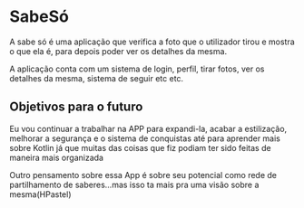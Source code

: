 # SabeSó #
<p> A sabe só é uma aplicação que verifica a foto que o utilizador tirou e mostra o que ela é, para depois poder ver os detalhes da mesma.</p>
<p>A aplicação conta com um sistema de login, perfil, tirar fotos, ver os detalhes da mesma, sistema de seguir etc etc. </p>
<h2>Objetivos para o futuro</h2>
<p>Eu vou continuar a trabalhar na APP para expandi-la, acabar a estilização, melhorar a segurança e o sistema de conquistas até para aprender mais sobre Kotlin já que muitas das coisas que fiz podiam ter sido feitas de maneira mais organizada</p>
<p>Outro pensamento sobre essa App é sobre seu potencial como rede de partilhamento de saberes...mas isso ta mais pra uma visão sobre a mesma(HPastel)</p>
